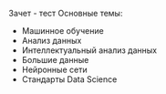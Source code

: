 Зачет - тест
Основные темы:
- Машинное обучение
- Анализ данных
- Интеллектуальный анализ данных
- Большие данные
- Нейронные сети
- Стандарты Data Science